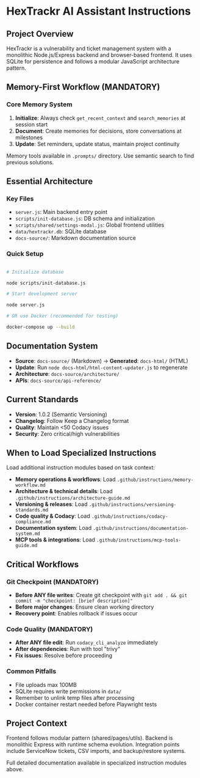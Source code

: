 # HexTrackr AI Assistant Instructions

## Project Overview

HexTrackr is a vulnerability and ticket management system with a monolithic Node.js/Express backend and browser-based frontend. It uses SQLite for persistence and follows a modular JavaScript architecture pattern.

## Memory-First Workflow (MANDATORY)

### Core Memory System

1. **Initialize**: Always check `get_recent_context` and `search_memories` at session start
2. **Document**: Create memories for decisions, store conversations at milestones  
3. **Update**: Set reminders, update status, maintain project continuity

Memory tools available in `.prompts/` directory. Use semantic search to find previous solutions.

## Essential Architecture

### Key Files

- `server.js`: Main backend entry point
- `scripts/init-database.js`: DB schema and initialization
- `scripts/shared/settings-modal.js`: Global frontend utilities
- `data/hextrackr.db`: SQLite database
- `docs-source/`: Markdown documentation source

### Quick Setup

```bash

# Initialize database

node scripts/init-database.js

# Start development server

node server.js

# OR use Docker (recommended for testing)

docker-compose up --build
```

## Documentation System

- **Source**: `docs-source/` (Markdown) → **Generated**: `docs-html/` (HTML)
- **Update**: Run `node docs-html/html-content-updater.js` to regenerate
- **Architecture**: `docs-source/architecture/`
- **APIs**: `docs-source/api-reference/`

## Current Standards

- **Version**: 1.0.2 (Semantic Versioning)
- **Changelog**: Follow Keep a Changelog format
- **Quality**: Maintain <50 Codacy issues
- **Security**: Zero critical/high vulnerabilities

## When to Load Specialized Instructions

Load additional instruction modules based on task context:

- **Memory operations & workflows**: Load `.github/instructions/memory-workflow.md`
- **Architecture & technical details**: Load `.github/instructions/architecture-guide.md`
- **Versioning & releases**: Load `.github/instructions/versioning-standards.md`
- **Code quality & Codacy**: Load `.github/instructions/codacy-compliance.md`
- **Documentation system**: Load `.github/instructions/documentation-system.md`
- **MCP tools & integrations**: Load `.github/instructions/mcp-tools-guide.md`

## Critical Workflows

### Git Checkpoint (MANDATORY)

- **Before ANY file writes**: Create git checkpoint with `git add . && git commit -m "checkpoint: [brief description]"`
- **Before major changes**: Ensure clean working directory
- **Recovery point**: Enables rollback if issues occur

### Code Quality (MANDATORY)

- **After ANY file edit**: Run `codacy_cli_analyze` immediately
- **After dependencies**: Run with tool "trivy"
- **Fix issues**: Resolve before proceeding

### Common Pitfalls

- File uploads max 100MB
- SQLite requires write permissions in `data/`
- Remember to unlink temp files after processing
- Docker container restart needed before Playwright tests

## Project Context

Frontend follows modular pattern (shared/pages/utils). Backend is monolithic Express with runtime schema evolution. Integration points include ServiceNow tickets, CSV imports, and backup/restore systems.

Full detailed documentation available in specialized instruction modules above.
